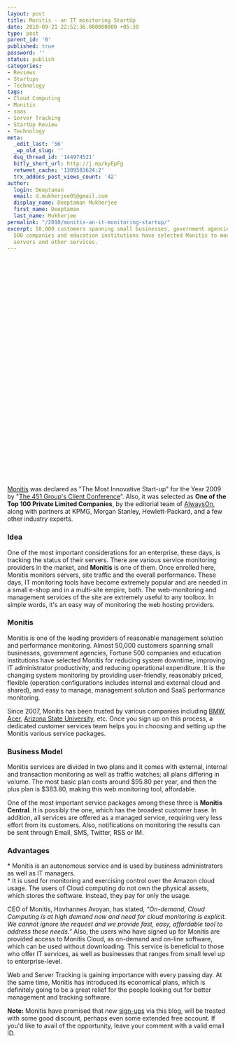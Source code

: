 ```yaml
---
layout: post
title: Monitis - an IT monitoring StartUp
date: 2010-09-21 22:52:36.000000000 +05:30
type: post
parent_id: '0'
published: true
password: ''
status: publish
categories:
- Reviews
- Startups
- Technology
tags:
- Cloud Computing
- Monitis
- saas
- Server Tracking
- StartUp Review
- Technology
meta:
  _edit_last: '56'
  _wp_old_slug: ''
  dsq_thread_id: '144974521'
  bitly_short_url: http://j.mp/kyEpFg
  retweet_cache: '1309583624:2'
  trx_addons_post_views_count: '42'
author:
  login: Deeptaman
  email: d.mukherjee05@gmail.com
  display_name: Deeptaman Mukherjee
  first_name: Deeptaman
  last_name: Mukherjee
permalink: "/2010/monitis-an-it-monitoring-startup/"
excerpt: 50,000 customers spanning small businesses, government agencies, Fortune
  500 companies and education institutions have selected Monitis to monitor their
  servers and other services.
---
```

<p><object width="640" height="505"><param name="movie" value="http://www.youtube.com/v/KPTlLjzEOE0?fs=1&amp;hl=en_US&amp;hd=1" /><param name="allowFullScreen" value="true" /><param name="allowscriptaccess" value="always" /><embed src="http://www.youtube.com/v/KPTlLjzEOE0?fs=1&amp;hl=en_US&amp;hd=1" type="application/x-shockwave-flash" allowscriptaccess="always" allowfullscreen="true" width="640" height="505"></embed></object></p>

<p><a href="http://portal.monitis.com/">Monitis</a> was declared as "The Most Innovative Start-up" for the Year 2009 by "<a href="http://clientconference.the451group.com/na/2009/">The 451 Group's Client Conference</a>&rdquo;. Also, it was selected as <strong>One of the Top 100 Private Limited Companies</strong>, by the editorial team of <a href="http://alwayson.goingon.com/">AlwaysOn</a>, along with partners at KPMG, Morgan Stanley, Hewlett-Packard, and a few other industry experts. </p>
<h3>Idea</h3>
<p>One of the most important considerations for an enterprise, these days, is tracking the status of their servers. There are various service monitoring  providers in the market, and <strong>Monitis</strong> is one of them. Once enrolled here, Monitis monitors servers, site traffic and the overall performance. These days, IT monitoring tools have become extremely popular and are needed in a small e-shop and in a multi-site empire, both. The web-monitoring and management services of the site are extremely useful to any toolbox. In simple words, it's an easy way of monitoring the web hosting providers.</p>
<h3>Monitis</h3>
<p>Monitis is one of the leading providers of reasonable management solution and performance monitoring. Almost 50,000 customers spanning small businesses, government agencies, Fortune 500 companies and education institutions have selected Monitis for reducing system downtime, improving IT administrator productivity, and reducing operational expenditure. It is the changing system monitoring by providing user-friendly, reasonably priced, flexible (operation configurations includes internal and external cloud and shared), and easy to manage, management solution and SaaS performance monitoring. </p>
<p>Since 2007, Monitis has been trusted by various companies including <a href="http://www.bmw.com/">BMW</a>, <a href="http://www.acer.com/">Acer</a>, <a href="http://www.asu.edu/">Arizona State University</a>, etc. Once you sign up on this process, a dedicated customer services team helps you in choosing and setting up the Monitis various service packages. </p>
<h3>Business Model</h3>
<p>Monitis services are divided in two plans and it comes with external, internal and transaction monitoring as well as traffic watches; all plans differing in volume. The most basic plan costs around $95.80 per year, and then the plus plan is $383.80, making this web monitoring tool, affordable.</p>
<p>One of the most important service packages among these three is <strong>Monitis Central</strong>. It is possibly the one, which has the broadest customer base. In addition, all services are offered as a managed service, requiring very less effort from its customers. Also, notifications on monitoring the results can be sent through Email, SMS, Twitter, RSS or IM.</p>
<h3>Advantages</h3>
<p>* Monitis is an autonomous service and is used by business administrators as well as IT managers.<br />
* It is used for monitoring and exercising control over the Amazon cloud usage. The users of Cloud computing do not own the physical assets, which stores the software. Instead, they pay for only the usage.</p>
<p>CEO of Monitis, Hovhannes Avoyan, has stated, <em>"On-demand, Cloud Computing is at high demand now and need for cloud monitoring is explicit. We cannot ignore the request and we provide fast, easy, affordable tool to address these needs."</em> Also, the users who have signed up for Monitis are provided access to Monitis Cloud, as on-demand and on-line software, which can be used without downloading. This service is beneficial to those who offer IT services, as well as businesses that ranges from small level up to enterprise-level.</p>
<p>Web and Server Tracking is gaining importance with every passing day. At the same time, Monitis has introduced its economical plans, which is definitely going to be a great relief for the people looking out for better management and tracking software.</p>
<p><strong>Note:</strong> Monitis have promised that new <a href="https://www.monitis.com/free_signup.jsp">sign-ups</a> via this blog, will be treated with some good discount, perhaps even some extended free account. If you'd like to avail of the opportunity, leave your comment with a valid email ID.</p>
